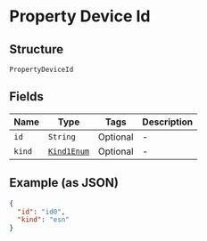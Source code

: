 
# Property Device Id

## Structure

`PropertyDeviceId`

## Fields

| Name | Type | Tags | Description |
|  --- | --- | --- | --- |
| `id` | `String` | Optional | - |
| `kind` | [`Kind1Enum`](../../doc/models/kind-1-enum.md) | Optional | - |

## Example (as JSON)

```json
{
  "id": "id0",
  "kind": "esn"
}
```

